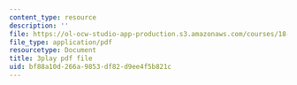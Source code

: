 ```yaml
---
content_type: resource
description: ''
file: https://ol-ocw-studio-app-production.s3.amazonaws.com/courses/18-01sc-single-variable-calculus-fall-2010/bf88a10d266a9853df82d9ee4f5b821c_MK_0QHbUnIA.pdf
file_type: application/pdf
resourcetype: Document
title: 3play pdf file
uid: bf88a10d-266a-9853-df82-d9ee4f5b821c
---
```

